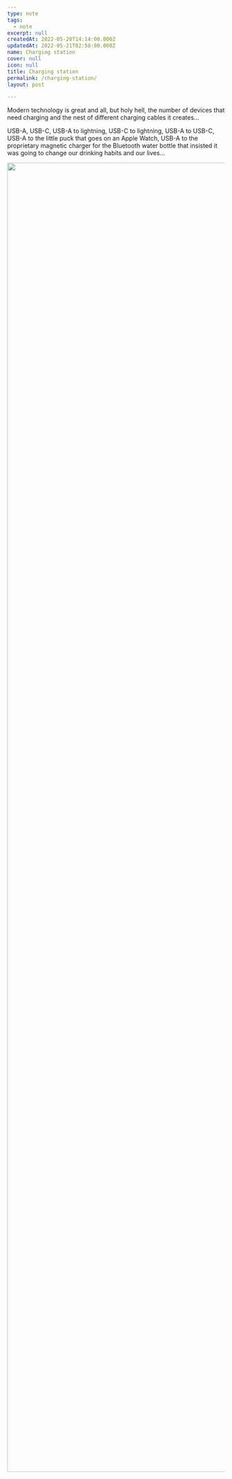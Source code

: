 ```yaml
---
type: note
tags:
  - note
excerpt: null
createdAt: 2022-05-20T14:14:00.000Z
updatedAt: 2022-05-21T02:58:00.000Z
name: Charging station
cover: null
icon: null
title: Charging station
permalink: /charging-station/
layout: post

---
```


Modern technology is great and all, but holy hell, the number of devices that need charging and the nest of different charging cables it creates…

USB-A, USB-C, USB-A to lightning, USB-C to lightning, USB-A to USB-C, USB-A to the little puck that goes on an Apple Watch, USB-A to the proprietary magnetic charger for the Bluetooth water bottle that insisted it was going to change our drinking habits and  our lives…

<img alt="" width="4032" height="3024" sizes="(min-width: 600px) 600px, 100vw" srcset="https://res.cloudinary.com/trevoreyre/image/upload/q_auto,f_auto,w_200/llama-llama-adventure/b0c9740f-6d60-423e-849d-f5b58fe9e0b4.jpg 200w, https://res.cloudinary.com/trevoreyre/image/upload/q_auto,f_auto,w_400/llama-llama-adventure/b0c9740f-6d60-423e-849d-f5b58fe9e0b4.jpg 400w, https://res.cloudinary.com/trevoreyre/image/upload/q_auto,f_auto,w_600/llama-llama-adventure/b0c9740f-6d60-423e-849d-f5b58fe9e0b4.jpg 600w, https://res.cloudinary.com/trevoreyre/image/upload/q_auto,f_auto,w_800/llama-llama-adventure/b0c9740f-6d60-423e-849d-f5b58fe9e0b4.jpg 800w, https://res.cloudinary.com/trevoreyre/image/upload/q_auto,f_auto,w_1200/llama-llama-adventure/b0c9740f-6d60-423e-849d-f5b58fe9e0b4.jpg 1200w," />
